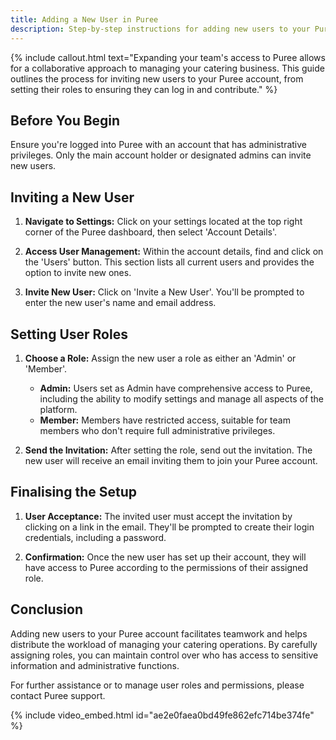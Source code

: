 ```yaml
---
title: Adding a New User in Puree
description: Step-by-step instructions for adding new users to your Puree account, allowing for collaborative management of your catering operations.
---
```


{% include callout.html text="Expanding your team's access to Puree allows for a collaborative approach to managing your catering business. This guide outlines the process for inviting new users to your Puree account, from setting their roles to ensuring they can log in and contribute." %}

## Before You Begin

Ensure you're logged into Puree with an account that has administrative privileges. Only the main account holder or designated admins can invite new users.

## Inviting a New User

1. **Navigate to Settings:** Click on your settings located at the top right corner of the Puree dashboard, then select 'Account Details'.

2. **Access User Management:** Within the account details, find and click on the 'Users' button. This section lists all current users and provides the option to invite new ones.

3. **Invite New User:** Click on 'Invite a New User'. You'll be prompted to enter the new user's name and email address.

## Setting User Roles

1. **Choose a Role:** Assign the new user a role as either an 'Admin' or 'Member'. 
    - **Admin:** Users set as Admin have comprehensive access to Puree, including the ability to modify settings and manage all aspects of the platform.
    - **Member:** Members have restricted access, suitable for team members who don't require full administrative privileges.

2. **Send the Invitation:** After setting the role, send out the invitation. The new user will receive an email inviting them to join your Puree account.

## Finalising the Setup

1. **User Acceptance:** The invited user must accept the invitation by clicking on a link in the email. They'll be prompted to create their login credentials, including a password.

2. **Confirmation:** Once the new user has set up their account, they will have access to Puree according to the permissions of their assigned role.

## Conclusion

Adding new users to your Puree account facilitates teamwork and helps distribute the workload of managing your catering operations. By carefully assigning roles, you can maintain control over who has access to sensitive information and administrative functions.

For further assistance or to manage user roles and permissions, please contact Puree support.

{% include video_embed.html id="ae2e0faea0bd49fe862efc714be374fe" %}
